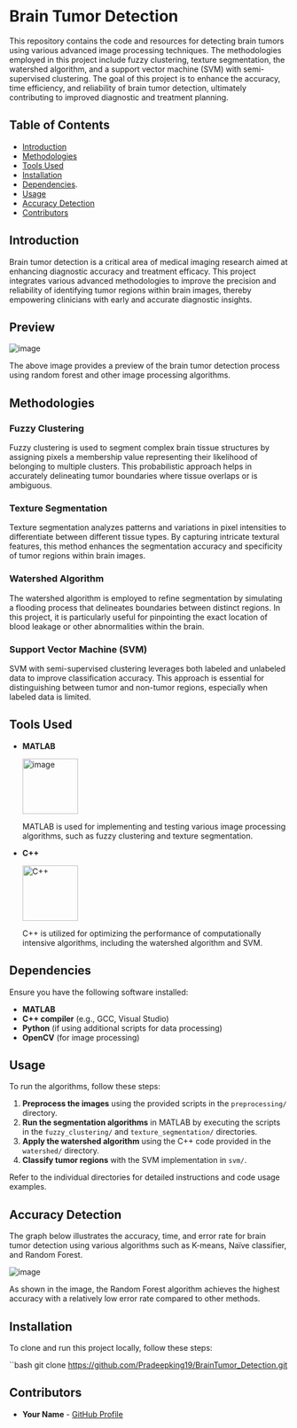# Brain Tumor Detection

This repository contains the code and resources for detecting brain tumors using various advanced image processing techniques. The methodologies employed in this project include fuzzy clustering, texture segmentation, the watershed algorithm, and a support vector machine (SVM) with semi-supervised clustering. The goal of this project is to enhance the accuracy, time efficiency, and reliability of brain tumor detection, ultimately contributing to improved diagnostic and treatment planning.

## Table of Contents

- [Introduction](#introduction)
- [Methodologies](#methodologies)
- [Tools Used](#tools-used)
- [Installation](#installation)
- [Dependencies](#dependencies).
- [Usage](#usage)
- [Accuracy Detection](#accuracy-detection)
- [Contributors](#contributors)

## Introduction

Brain tumor detection is a critical area of medical imaging research aimed at enhancing diagnostic accuracy and treatment efficacy. This project integrates various advanced methodologies to improve the precision and reliability of identifying tumor regions within brain images, thereby empowering clinicians with early and accurate diagnostic insights.

## Preview


![image](https://github.com/user-attachments/assets/5d74fe47-baa1-4d19-b36f-e99ef664eebf)



The above image provides a preview of the brain tumor detection process using random forest and other image processing algorithms.

## Methodologies

### Fuzzy Clustering
Fuzzy clustering is used to segment complex brain tissue structures by assigning pixels a membership value representing their likelihood of belonging to multiple clusters. This probabilistic approach helps in accurately delineating tumor boundaries where tissue overlaps or is ambiguous.

### Texture Segmentation
Texture segmentation analyzes patterns and variations in pixel intensities to differentiate between different tissue types. By capturing intricate textural features, this method enhances the segmentation accuracy and specificity of tumor regions within brain images.

### Watershed Algorithm
The watershed algorithm is employed to refine segmentation by simulating a flooding process that delineates boundaries between distinct regions. In this project, it is particularly useful for pinpointing the exact location of blood leakage or other abnormalities within the brain.

### Support Vector Machine (SVM)
SVM with semi-supervised clustering leverages both labeled and unlabeled data to improve classification accuracy. This approach is essential for distinguishing between tumor and non-tumor regions, especially when labeled data is limited.

## Tools Used

- **MATLAB**
  
  <img src="https://github.com/user-attachments/assets/7f589ea9-2624-44a9-9d6e-0cf2aa8127e2" alt="image" width="100" />

  
  MATLAB is used for implementing and testing various image processing algorithms, such as fuzzy clustering and texture segmentation.

- **C++**
 
  <img src="https://upload.wikimedia.org/wikipedia/commons/1/18/C_Programming_Language.svg" alt="C++" width="100" />
  
  C++ is utilized for optimizing the performance of computationally intensive algorithms, including the watershed algorithm and SVM.


  
## Dependencies

Ensure you have the following software installed:

- **MATLAB**
- **C++ compiler** (e.g., GCC, Visual Studio)
- **Python** (if using additional scripts for data processing)
- **OpenCV** (for image processing)

## Usage

To run the algorithms, follow these steps:

1. **Preprocess the images** using the provided scripts in the `preprocessing/` directory.
2. **Run the segmentation algorithms** in MATLAB by executing the scripts in the `fuzzy_clustering/` and `texture_segmentation/` directories.
3. **Apply the watershed algorithm** using the C++ code provided in the `watershed/` directory.
4. **Classify tumor regions** with the SVM implementation in `svm/`.

Refer to the individual directories for detailed instructions and code usage examples.

## Accuracy Detection

The graph below illustrates the accuracy, time, and error rate for brain tumor detection using various algorithms such as K-means, Naïve classifier, and Random Forest.


![image](https://github.com/user-attachments/assets/fcb7a4f4-bbd7-4b9d-a1c2-c80d9af1a6a7)


As shown in the image, the Random Forest algorithm achieves the highest accuracy with a relatively low error rate compared to other methods.



## Installation

To clone and run this project locally, follow these steps:

``bash
git clone https://github.com/Pradeepking19/BrainTumor_Detection.git

## Contributors

- **Your Name** - [GitHub Profile](https://github.com/Pradeepking19)


